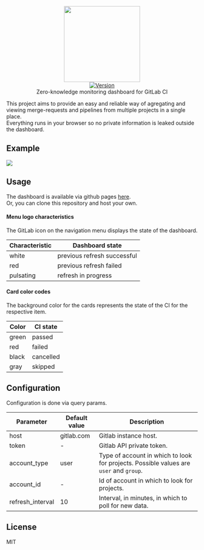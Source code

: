 <p align="center">
    <img src="https://user-images.githubusercontent.com/5860071/48982215-1dedc200-f0e8-11e8-911b-e8788590ba3c.png" width="200px" />
    <br/>
    <a href="https://github.com/vrachieru/gitlab-dashboard/releases/latest">
        <img src="https://img.shields.io/badge/version-0.0.1-brightgreen.svg?style=flat-square" alt="Version">
    </a>
    <br/>
    Zero-knowledge monitoring dashboard for GitLab CI
</p>

This project aims to provide an easy and reliable way of agregating and viewing merge-requests and pipelines from multiple projects in a single place.  
Everything runs in your browser so no private information is leaked outside the dashboard.

## Example

<img src="https://user-images.githubusercontent.com/5860071/48983791-07516600-f0fc-11e8-95b3-869d620c9b44.gif" />

## Usage

The dashboard is available via github pages [here](https://vrachieru.github.io/gitlab-dashboard/).  
Or, you can clone this repository and host your own.

#### Menu logo characteristics

The GitLab icon on the navigation menu displays the state of the dashboard.

| Characteristic   | Dashboard state             |
| ---------------- | --------------------------- |
| white            | previous refresh successful |
| red              | previous refresh failed     |
| pulsating        | refresh in progress         |

#### Card color codes

The background color for the cards represents the state of the CI for the respective item.

| Color | CI state  |
| ----- | --------- |
| green | passed    |
| red   | failed    |
| black | cancelled |
| gray  | skipped   |

## Configuration

Configuration is done via query params.  

| Parameter        | Default value | Description                                                                           |
|------------------|---------------|---------------------------------------------------------------------------------------|
| host             | gitlab.com    | Gitlab instance host.                                                                 |
| token            | -             | Gitlab API private token.                                                             |
| account_type     | user          | Type of account in which to look for projects. Possible values are `user` and `group`.|
| account_id       | -             | Id of account in which to look for projects.                                          |
| refresh_interval | 10            | Interval, in minutes, in which to poll for new data.                                  |

## License

MIT